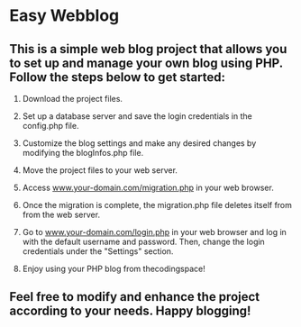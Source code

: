 # Easy Webblog 

 ## This is a simple web blog project that allows you to set up and manage your own blog using PHP. Follow the steps below to get started:

1. Download the project files.

2. Set up a database server and save the login credentials in the config.php file.

3. Customize the blog settings and make any desired changes by modifying the blogInfos.php file.

4. Move the project files to your web server.

5. Access www.your-domain.com/migration.php in your web browser.

6. Once the migration is complete, the migration.php file deletes itself from from the web server.

7. Go to www.your-domain.com/login.php in your web browser and log in with the default username and password. Then, change the login credentials under the "Settings" section.

8. Enjoy using your PHP blog from thecodingspace!

## Feel free to modify and enhance the project according to your needs. Happy blogging!